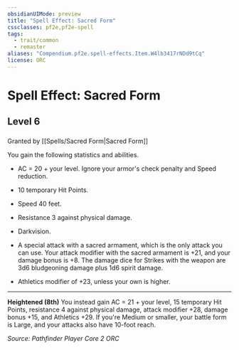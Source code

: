 ```yaml
---
obsidianUIMode: preview
title: "Spell Effect: Sacred Form"
cssclasses: pf2e,pf2e-spell
tags:
  - trait/common
  - remaster
aliases: "Compendium.pf2e.spell-effects.Item.W4lb3417rNDd9tCq"
license: ORC
---
```

# Spell Effect: Sacred Form
## Level 6
### 






Granted by [[Spells/Sacred Form|Sacred Form]]

You gain the following statistics and abilities.

*   AC = 20 + your level. Ignore your armor's check penalty and Speed reduction.
    
*   10 temporary Hit Points.
    
*   Speed 40 feet.
    
*   Resistance 3 against physical damage.
    
*   Darkvision.
    
*   A special attack with a sacred armament, which is the only attack you can use. Your attack modifier with the sacred armament is +21, and your damage bonus is +8. The damage dice for Strikes with the weapon are 3d6 bludgeoning damage plus 1d6 spirit damage.
    
*   Athletics modifier of +23, unless your own is higher.
    

* * *

**Heightened (8th)** You instead gain AC = 21 + your level, 15 temporary Hit Points, resistance 4 against physical damage, attack modifier +28, damage bonus +15, and Athletics +29. If you're Medium or smaller, your battle form is Large, and your attacks also have 10-foot reach.

*Source: Pathfinder Player Core 2*
*ORC*